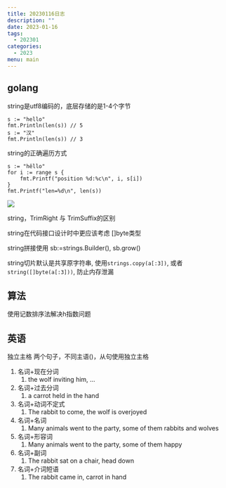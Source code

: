 ```yaml
---
title: 20230116日志
description: ""
date: 2023-01-16
tags:
  - 202301
categories:
  - 2023
menu: main
---
```


## golang

string是utf8编码的，底层存储的是1-4个字节

```golang
s := "hello"
fmt.Println(len(s)) // 5
s := "汉"
fmt.Println(len(s)) // 3
```

<!--more-->

string的正确遍历方式

```golang
s := "hêllo"
for i := range s {
    fmt.Printf("position %d:%c\n", i, s[i])
}
fmt.Printf("len=%d\n", len(s))
```

![](/imgs/strings.png)

string，TrimRight 与 TrimSuffix的区别

string在代码接口设计时中更应该考虑 []byte类型

string拼接使用 sb:=strings.Builder(), sb.grow()

string切片默认是共享原字符串, 使用```strings.copy(a[:3])```, 或者 ```string([]byte(a[:3]))```, 防止内存泄漏

## 算法

使用记数排序法解决h指数问题

## 英语

独立主格
两个句子，不同主语()，从句使用独立主格

1. 名词+现在分词
   1. the wolf inviting him, ...
2. 名词+过去分词
   1. a carrot held in the hand
3. 名词+动词不定式
   1. The rabbit to come, the wolf is overjoyed
4. 名词+名词
   1. Many animals went to the party, some of them rabbits and wolves
5. 名词+形容词
   1. Many animals went to the party, some of them happy
6. 名词+副词
   1. The rabbit sat on a chair, head down
7. 名词+介词短语
   1. The rabbit came in, carrot in hand
